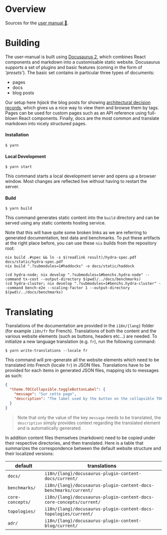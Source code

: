# Overview

Sources for the [user manual 📖](https://input-output-hk.github.io/hydra).

# Building

The user-manual is built using [Docusaurus 2](https://docusaurus.io/), which combines React components and markdown into a customisable static website. Docusaurus supports a set of plugins and basic features (coming in the form of _'presets'_). The basic set contains in particular three types of documents:

- pages
- docs
- blog posts

Our setup here _hijack_ the blog posts for showing [architectural decision records](https://input-output-hk.github.io/hydra/adr), which gives us a nice way to view them and browse them by tags. Pages can be used for custom pages such as an API reference using full-blown React components. Finally, docs are the most common and translate markdown into nicely structured pages.

#### Installation

```console
$ yarn
```

#### Local Development

```console
$ yarn start
```

This command starts a local development server and opens up a browser window. Most changes are reflected live without having to restart the server.

#### Build

```console
$ yarn build
```

This command generates static content into the `build` directory and can be served using any static contents hosting service.

Note that this will have quite some broken links as we are referring to
generated documentation, test data and benchmarks. To put these artifacts at the
right place before, you can use these `nix` builds from the repository root:

```console
nix build .#spec && ln -s $(readlink result)/hydra-spec.pdf docs/static/hydra-spec.pdf
nix build ".?submodules=1#haddocks" -o docs/static/haddock

(cd hydra-node; nix develop ".?submodules=1#benchs.hydra-node" --command tx-cost --output-directory $(pwd)/../docs/benchmarks)
(cd hydra-cluster; nix develop ".?submodules=1#benchs.hydra-cluster" --command bench-e2e --scaling-factor 1 --output-directory $(pwd)/../docs/benchmarks)
```

# Translating

Translations of the documentation are provided in the `i18n/{lang}` folder (for example `i18n/fr` for French). Translations of both the content and the various website elements (such as buttons, headers etc...) are needed. To initialize a new language translation (e.g. `fr`), run the following command:

```console
$ yarn write-translations --locale fr
```

This command will pre-generate all the website elements which need to be translated into French (locale `fr`) in JSON files. Translations have to be provided for each items in generated JSON files, mapping ids to messages as such:

```json
{
  "theme.TOCCollapsible.toggleButtonLabel": {
    "message": "Sur cette page",
    "description": "The label used by the button on the collapsible TOC component"
  }
}
```

> Note that only the value of the key `message` needs to be translated, the `description` simply provides context regarding the translated element and is automatically generated.

In addition content files themselves (markdown) need to be copied under their respective directories, and then translated. Here is a table that summarizes the correspondence between the default website structure and their localized versions:

| default          | translations                                                        |
| ---------------- | ------------------------------------------------------------------- |
| `docs/`          | `i18n/{lang}/docusaurus-plugin-content-docs/current/`               |
| `benchmarks/`    | `i18n/{lang}/docusaurus-plugin-content-docs-benchmarks/current/`    |
| `core-concepts/` | `i18n/{lang}/docusaurus-plugin-content-docs-core-concepts/current/` |
| `topologies/`    | `i18n/{lang}/docusaurus-plugin-content-docs-topologies/current/`    |
| `adr/`           | `i18n/{lang}/docusaurus-plugin-content-blog/current/`               |
